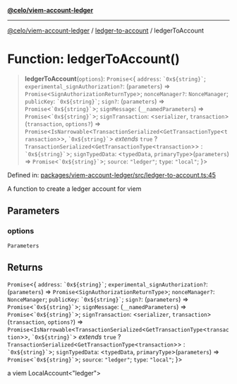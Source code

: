 [**@celo/viem-account-ledger**](../../README.md)

***

[@celo/viem-account-ledger](../../modules.md) / [ledger-to-account](../README.md) / ledgerToAccount

# Function: ledgerToAccount()

> **ledgerToAccount**(`options`): `Promise`\<\{ `address`: `` `0x${string}` ``; `experimental_signAuthorization?`: (`parameters`) => `Promise`\<`SignAuthorizationReturnType`\>; `nonceManager?`: `NonceManager`; `publicKey`: `` `0x${string}` ``; `sign?`: (`parameters`) => `Promise`\<`` `0x${string}` ``\>; `signMessage`: (`__namedParameters`) => `Promise`\<`` `0x${string}` ``\>; `signTransaction`: \<`serializer`, `transaction`\>(`transaction`, `options?`) => `Promise`\<`IsNarrowable`\<`TransactionSerialized`\<`GetTransactionType`\<`transaction`\>\>, `` `0x${string}` ``\> *extends* `true` ? `TransactionSerialized`\<`GetTransactionType`\<`transaction`\>\> : `` `0x${string}` ``\>; `signTypedData`: \<`typedData`, `primaryType`\>(`parameters`) => `Promise`\<`` `0x${string}` ``\>; `source`: `"ledger"`; `type`: `"local"`; \}\>

Defined in: [packages/viem-account-ledger/src/ledger-to-account.ts:45](https://github.com/celo-org/developer-tooling/blob/master/packages/viem-account-ledger/src/ledger-to-account.ts#L45)

A function to create a ledger account for viem

## Parameters

### options

`Parameters`

## Returns

`Promise`\<\{ `address`: `` `0x${string}` ``; `experimental_signAuthorization?`: (`parameters`) => `Promise`\<`SignAuthorizationReturnType`\>; `nonceManager?`: `NonceManager`; `publicKey`: `` `0x${string}` ``; `sign?`: (`parameters`) => `Promise`\<`` `0x${string}` ``\>; `signMessage`: (`__namedParameters`) => `Promise`\<`` `0x${string}` ``\>; `signTransaction`: \<`serializer`, `transaction`\>(`transaction`, `options?`) => `Promise`\<`IsNarrowable`\<`TransactionSerialized`\<`GetTransactionType`\<`transaction`\>\>, `` `0x${string}` ``\> *extends* `true` ? `TransactionSerialized`\<`GetTransactionType`\<`transaction`\>\> : `` `0x${string}` ``\>; `signTypedData`: \<`typedData`, `primaryType`\>(`parameters`) => `Promise`\<`` `0x${string}` ``\>; `source`: `"ledger"`; `type`: `"local"`; \}\>

a viem LocalAccount<"ledger">
